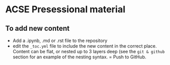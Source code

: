 # ACSE Presessional material

## To add new content

- Add a .ipynb, .md or .rst file to the repository
- edit the `_toc.yml` file to include the new content in the correct place. Content can be flat, or nested up to 3 layers deep (see the `git & github` section for an example of the nesting syntax.
= Push to GitHub.
